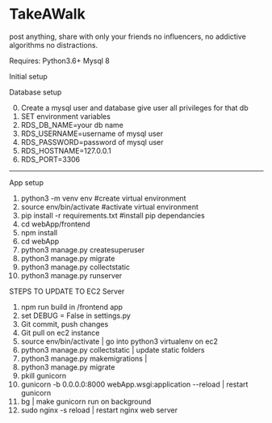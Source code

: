 # TakeAWalk
post anything, share with only your friends no influencers, no addictive algorithms no distractions.

Requires:
Python3.6+
Mysql 8

Initial setup

Database setup

0. Create a mysql user and database give user all privileges for that db
1. SET environment variables
2. RDS_DB_NAME=your db name
3. RDS_USERNAME=username of mysql user
4. RDS_PASSWORD=password of mysql user
5. RDS_HOSTNAME=127.0.0.1
6. RDS_PORT=3306

------------------------------------------------------------

App setup

1. python3 -m venv env #create virtual environment
2. source env/bin/activate #activate virtual environment
3. pip install -r requirements.txt #install pip dependancies
4. cd webApp/frontend
5. npm install
6. cd webApp
7. python3 manage.py createsuperuser
7. python3 manage.py migrate
8. python3 manage.py collectstatic
9. python3 manage.py runserver



STEPS TO UPDATE TO EC2 Server
1. npm run build in /frontend app
2. set DEBUG = False in settings.py
3. Git commit, push changes
4. Git pull on ec2 instance
5. source env/bin/activate | go into python3 virtualenv on ec2
6. python3 manage.py collectstatic | update static folders
7. python3 manage.py makemigrations |
8. python3 manage.py migrate
9. pkill gunicorn
10. gunicorn -b 0.0.0.0:8000 webApp.wsgi:application --reload | restart gunicorn
11. bg | make gunicorn run on background
12. sudo nginx -s reload | restart nginx web server
